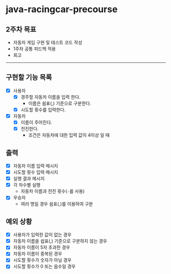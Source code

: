 # java-racingcar-precourse

## 2주차 목표

- 자동차 게임 구현 및 테스트 코드 작성
- 1주차 공통 피드백 적용
- 회고

---

## 구현할 기능 목록

- [x] 사용자
    - [x] 경주할 자동차 이름을 입력 한다.
        - 이름은 쉼표(,) 기준으로 구분한다.
    - [x] 시도할 횟수를 입력한다.
- [x] 자동차
    - [x] 이름이 주어진다.
    - [x] 전진한다.
        - 조건은 자동차에 대한 입력 값이 4이상 일 때

## 출력

- [x] 자동차 이름 입력 메시지
- [x] 시도할 횟수 입력 메시지
- [x] 실행 결과 메시지
- [x] 각 차수별 실행
    - 자동차 이름과 전진 횟수(`-`를 사용)
- [x] 우승자
    - 여러 명일 경우 쉼표(,)를 이용하여 구분

## 예외 상황

- [x] 사용자가 입력한 값이 없는 경우
- [x] 자동차 이름을 쉽표(,) 기준으로 구분하지 않는 경우
- [x] 자동차 이름이 5자 초과한 경우
- [x] 차동차 이름이 중복된 경우
- [x] 시도할 횟수가 숫자가 아닐 경우
- [x] 시도할 횟수가 0 또는 음수일 경우
